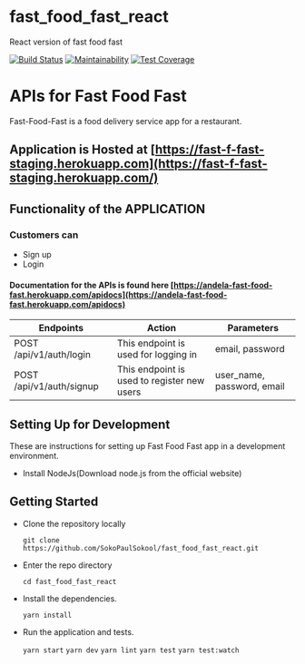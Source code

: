 # fast_food_fast_react

React version of fast food fast

[![Build Status](https://travis-ci.com/SokoPaulSokool/fast_food_fast_react.svg?branch=develop)](https://travis-ci.com/SokoPaulSokool/fast_food_fast_react)
[![Maintainability](https://api.codeclimate.com/v1/badges/e0bf014762df50eec9a8/maintainability)](https://codeclimate.com/github/SokoPaulSokool/fast_food_fast_react/maintainability)
[![Test Coverage](https://api.codeclimate.com/v1/badges/e0bf014762df50eec9a8/test_coverage)](https://codeclimate.com/github/SokoPaulSokool/fast_food_fast_react/test_coverage)

# APIs for Fast Food Fast

Fast-Food-Fast is a food delivery service app for a restaurant.

## Application is Hosted at [https://fast-f-fast-staging.herokuapp.com](https://fast-f-fast-staging.herokuapp.com/)

## Functionality of the APPLICATION

### Customers can

- Sign up
- Login


#### Documentation for the APIs is found here [https://andela-fast-food-fast.herokuapp.com/apidocs](https://andela-fast-food-fast.herokuapp.com/apidocs)

| Endpoints                | Action                                      | Parameters                 |
| ------------------------ | ------------------------------------------- | -------------------------- |
| POST /api/v1/auth/login  | This endpoint is used for logging in        | email, password            |
| POST /api/v1/auth/signup | This endpoint is used to register new users | user_name, password, email |


## Setting Up for Development

These are instructions for setting up Fast Food Fast app in a development environment.

- Install NodeJs(Download node.js from the official website)

## Getting Started

- Clone the repository locally

  `git clone https://github.com/SokoPaulSokool/fast_food_fast_react.git`

- Enter the repo directory

  `cd fast_food_fast_react`

- Install the dependencies.

  `yarn install`

- Run the application and tests.

  `yarn start`
  `yarn dev`
  `yarn lint`
  `yarn test`
  `yarn test:watch`

